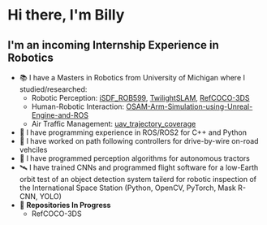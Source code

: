 # Hi there, I'm Billy


## I'm an incoming  Internship Experience in Robotics

* :books: I have a Masters in Robotics from University of Michigan where I studied/researched:
    * Robotic Perception: [iSDF_ROB599](https://github.com/BillyMazotti/iSDF_ROB599), [TwilightSLAM](https://github.com/TwilightSLAM/Twilight_SuperPoint_SLAM), [RefCOCO-3DS](https://github.com/BillyMazotti/RefCOCO-3DS)
    * Human-Robotic Interaction: [OSAM-Arm-Simulation-using-Unreal-Engine-and-ROS](https://github.com/BillyMazotti/OSAM-Arm-Simulation-using-Unreal-Engine-and-ROS/tree/main)
    * Air Traffic Management: [uav_trajectory_coverage](https://github.com/BillyMazotti/uav_trajectory_coverage)
* :robot: I have programming experience in ROS/ROS2 for C++ and Python
* :car: I have worked on path following controllers for drive-by-wire on-road vehciles
* :tractor: I have programmed perception algorithms for autonomous tractors
* :artificial_satellite: I have trained CNNs and programmed flight software for a low-Earth orbit test of an object detection system tailerd for robotic inspection of the International Space Station (Python, OpenCV, PyTorch, Mask R-CNN, YOLO)
* :wrench: **Repositories In Progress** 
  * RefCOCO-3DS
